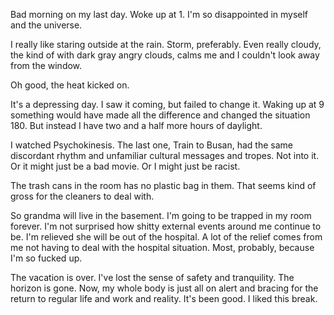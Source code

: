 Bad morning on my last day. Woke up at 1. I'm so disappointed in myself and the universe.

I really like staring outside at the rain. Storm, preferably. Even really cloudy, the kind of with dark gray angry clouds, calms me and I couldn't look away from the window.

Oh good, the heat kicked on.

It's a depressing day. I saw it coming, but failed to change it. Waking up at 9 something would have made all the difference and changed the situation 180. But instead I have two and a half more hours of daylight.

I watched Psychokinesis. The last one, Train to Busan, had the same discordant rhythm and unfamiliar cultural messages and tropes. Not into it. Or it might just be a bad movie. Or I might just be racist.

The trash cans in the room has no plastic bag in them. That seems kind of gross for the cleaners to deal with.

So grandma will live in the basement. I'm going to be trapped in my room forever. I'm not surprised how shitty external events around me continue to be. I'm relieved she will be out of the hospital. A lot of the relief comes from me not having to deal with the hospital situation. Most, probably, because I'm so fucked up.

The vacation is over. I've lost the sense of safety and tranquility. The horizon is gone. Now, my whole body is just all on alert and bracing for the return to regular life and work and reality. It's been good. I liked this break.
